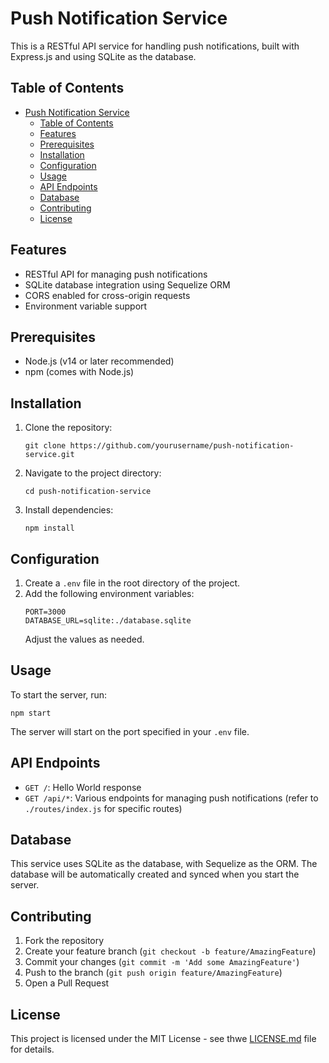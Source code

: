 # Push Notification Service

This is a RESTful API service for handling push notifications, built with Express.js and using SQLite as the database.

## Table of Contents

- [Push Notification Service](#push-notification-service)
  - [Table of Contents](#table-of-contents)
  - [Features](#features)
  - [Prerequisites](#prerequisites)
  - [Installation](#installation)
  - [Configuration](#configuration)
  - [Usage](#usage)
  - [API Endpoints](#api-endpoints)
  - [Database](#database)
  - [Contributing](#contributing)
  - [License](#license)

## Features

- RESTful API for managing push notifications
- SQLite database integration using Sequelize ORM
- CORS enabled for cross-origin requests
- Environment variable support

## Prerequisites

- Node.js (v14 or later recommended)
- npm (comes with Node.js)

## Installation

1. Clone the repository:
   ```
   git clone https://github.com/yourusername/push-notification-service.git
   ```

2. Navigate to the project directory:
   ```
   cd push-notification-service
   ```

3. Install dependencies:
   ```
   npm install
   ```

## Configuration

1. Create a `.env` file in the root directory of the project.
2. Add the following environment variables:
   ```
   PORT=3000
   DATABASE_URL=sqlite:./database.sqlite
   ```
   Adjust the values as needed.

## Usage

To start the server, run:

```
npm start
```

The server will start on the port specified in your `.env` file.

## API Endpoints

- `GET /`: Hello World response
- `GET /api/*`: Various endpoints for managing push notifications (refer to `./routes/index.js` for specific routes)

## Database

This service uses SQLite as the database, with Sequelize as the ORM. The database will be automatically created and synced when you start the server.

## Contributing

1. Fork the repository
2. Create your feature branch (`git checkout -b feature/AmazingFeature`)
3. Commit your changes (`git commit -m 'Add some AmazingFeature'`)
4. Push to the branch (`git push origin feature/AmazingFeature`)
5. Open a Pull Request

## License

This project is licensed under the MIT License - see thwe [LICENSE.md](LICENSE.md) file for details.
